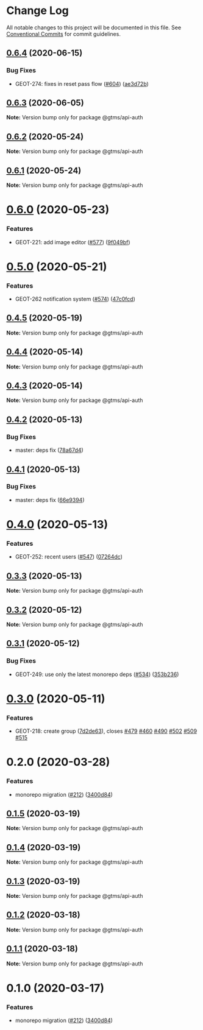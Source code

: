 # Change Log

All notable changes to this project will be documented in this file.
See [Conventional Commits](https://conventionalcommits.org) for commit guidelines.

## [0.6.4](https://github.com/gtms-org/gtms-frontend/compare/@gtms/api-auth@0.6.3...@gtms/api-auth@0.6.4) (2020-06-15)


### Bug Fixes

* GEOT-274: fixes in reset pass flow ([#604](https://github.com/gtms-org/gtms-frontend/issues/604)) ([ae3d72b](https://github.com/gtms-org/gtms-frontend/commit/ae3d72bf7bbf7947e6beb9f5ae04002e96d58c6f))





## [0.6.3](https://github.com/gtms-org/gtms-frontend/compare/@gtms/api-auth@0.6.2...@gtms/api-auth@0.6.3) (2020-06-05)

**Note:** Version bump only for package @gtms/api-auth





## [0.6.2](https://github.com/gtms-org/gtms-frontend/compare/@gtms/api-auth@0.6.1...@gtms/api-auth@0.6.2) (2020-05-24)

**Note:** Version bump only for package @gtms/api-auth





## [0.6.1](https://github.com/gtms-org/gtms-frontend/compare/@gtms/api-auth@0.6.0...@gtms/api-auth@0.6.1) (2020-05-24)

**Note:** Version bump only for package @gtms/api-auth





# [0.6.0](https://github.com/gtms-org/gtms-frontend/compare/@gtms/api-auth@0.5.0...@gtms/api-auth@0.6.0) (2020-05-23)


### Features

* GEOT-221: add image editor ([#577](https://github.com/gtms-org/gtms-frontend/issues/577)) ([9f049bf](https://github.com/gtms-org/gtms-frontend/commit/9f049bf4cd0cde62ff2b4df8ff6635ba4ed1bcfe))





# [0.5.0](https://github.com/gtms-org/gtms-frontend/compare/@gtms/api-auth@0.4.5...@gtms/api-auth@0.5.0) (2020-05-21)


### Features

* GEOT-262 notification system ([#574](https://github.com/gtms-org/gtms-frontend/issues/574)) ([47c0fcd](https://github.com/gtms-org/gtms-frontend/commit/47c0fcd55c9a2d72b6498b1fc3171862f7d8c9c4))





## [0.4.5](https://github.com/gtms-org/gtms-frontend/compare/@gtms/api-auth@0.4.4...@gtms/api-auth@0.4.5) (2020-05-19)

**Note:** Version bump only for package @gtms/api-auth





## [0.4.4](https://github.com/gtms-org/gtms-frontend/compare/@gtms/api-auth@0.4.3...@gtms/api-auth@0.4.4) (2020-05-14)

**Note:** Version bump only for package @gtms/api-auth





## [0.4.3](https://github.com/gtms-org/gtms-frontend/compare/@gtms/api-auth@0.4.2...@gtms/api-auth@0.4.3) (2020-05-14)

**Note:** Version bump only for package @gtms/api-auth





## [0.4.2](https://github.com/gtms-org/gtms-frontend/compare/@gtms/api-auth@0.4.1...@gtms/api-auth@0.4.2) (2020-05-13)


### Bug Fixes

* master: deps fix ([78a67d4](https://github.com/gtms-org/gtms-frontend/commit/78a67d4fdf70c72a0b21c53b6a9185658bb61864))





## [0.4.1](https://github.com/gtms-org/gtms-frontend/compare/@gtms/api-auth@0.4.0...@gtms/api-auth@0.4.1) (2020-05-13)


### Bug Fixes

* master: deps fix ([66e9394](https://github.com/gtms-org/gtms-frontend/commit/66e9394577780833ec064428dabde36ca4e2a2e0))





# [0.4.0](https://github.com/gtms-org/gtms-frontend/compare/@gtms/api-auth@0.3.3...@gtms/api-auth@0.4.0) (2020-05-13)


### Features

* GEOT-252: recent users ([#547](https://github.com/gtms-org/gtms-frontend/issues/547)) ([07264dc](https://github.com/gtms-org/gtms-frontend/commit/07264dc1357ee02326798952f31b9d797576bb3f))





## [0.3.3](https://github.com/gtms-org/gtms-frontend/compare/@gtms/api-auth@0.3.2...@gtms/api-auth@0.3.3) (2020-05-13)

**Note:** Version bump only for package @gtms/api-auth





## [0.3.2](https://github.com/gtms-org/gtms-frontend/compare/@gtms/api-auth@0.3.1...@gtms/api-auth@0.3.2) (2020-05-12)

**Note:** Version bump only for package @gtms/api-auth





## [0.3.1](https://github.com/gtms-org/gtms-frontend/compare/@gtms/api-auth@0.3.0...@gtms/api-auth@0.3.1) (2020-05-12)


### Bug Fixes

* GEOT-249: use only the latest monorepo deps ([#534](https://github.com/gtms-org/gtms-frontend/issues/534)) ([353b236](https://github.com/gtms-org/gtms-frontend/commit/353b2363f3c4530fa9dc51067c76718445784699))





# [0.3.0](https://github.com/gtms-org/gtms-frontend/compare/@gtms/api-auth@0.2.0...@gtms/api-auth@0.3.0) (2020-05-11)


### Features

* GEOT-218: create group  ([7d2de63](https://github.com/gtms-org/gtms-frontend/commit/7d2de6340d0fbae9a44d685b863a65d699241571)), closes [#479](https://github.com/gtms-org/gtms-frontend/issues/479) [#460](https://github.com/gtms-org/gtms-frontend/issues/460) [#490](https://github.com/gtms-org/gtms-frontend/issues/490) [#502](https://github.com/gtms-org/gtms-frontend/issues/502) [#509](https://github.com/gtms-org/gtms-frontend/issues/509) [#515](https://github.com/gtms-org/gtms-frontend/issues/515)





# 0.2.0 (2020-03-28)


### Features

* monorepo migration ([#212](https://github.com/gtms-org/gtms-frontend/issues/212)) ([3400d84](https://github.com/gtms-org/gtms-frontend/commit/3400d84f411612076adba5920af8b323b55f473a))





## [0.1.5](https://github.com/gtms-org/gtms-frontend/compare/@gtms/api-auth@0.1.4...@gtms/api-auth@0.1.5) (2020-03-19)

**Note:** Version bump only for package @gtms/api-auth





## [0.1.4](https://github.com/gtms-org/gtms-frontend/compare/@gtms/api-auth@0.1.3...@gtms/api-auth@0.1.4) (2020-03-19)

**Note:** Version bump only for package @gtms/api-auth





## [0.1.3](https://github.com/gtms-org/gtms-frontend/compare/@gtms/api-auth@0.1.2...@gtms/api-auth@0.1.3) (2020-03-19)

**Note:** Version bump only for package @gtms/api-auth





## [0.1.2](https://github.com/gtms-org/gtms-frontend/compare/@gtms/api-auth@0.1.1...@gtms/api-auth@0.1.2) (2020-03-18)

**Note:** Version bump only for package @gtms/api-auth





## [0.1.1](https://github.com/gtms-org/gtms-frontend/compare/@gtms/api-auth@0.1.0...@gtms/api-auth@0.1.1) (2020-03-18)

**Note:** Version bump only for package @gtms/api-auth





# 0.1.0 (2020-03-17)


### Features

* monorepo migration ([#212](https://github.com/gtms-org/gtms-frontend/issues/212)) ([3400d84](https://github.com/gtms-org/gtms-frontend/commit/3400d84f411612076adba5920af8b323b55f473a))
